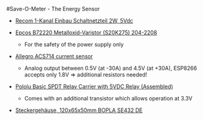 #Save-O-Meter - The Energy Sensor

- [Recom 1-Kanal Einbau Schaltnetzteil 2W, 5Vdc](http://de.rs-online.com/web/p/einbau-schaltnetzteile/7398329P/)

- [Epcos B72220 Metalloxid-Varistor (S20K275)	204-2208](http://de.rs-online.com/web/p/products/2042208/)
  - For the safety of the power supply only

- [Allegro ACS714 current sensor](http://www.watterott.com/de/ACS714-Current-Sensor-Carrier-30-to-30A)
  - Analog output between 0.5V (at -30A) and 4.5V (at +30A), ESP8266 accepts only 1.8V => additional resistors needed!

- [Pololu Basic SPDT Relay Carrier with 5VDC Relay (Assembled)](http://www.exp-tech.de/shields-module/relais/pololu-basic-spdt-relay-carrier-with-5vdc-relay-assembled)
  - Comes with an additional transistor which allows operation at 3.3V

- [Steckergehäuse, 120x65x50mm	BOPLA SE432 DE](http://www.reichelt.de/BOPLA-SE432-DE/3/index.html?&ACTION=3&LA=446&ARTICLE=33970&artnr=BOPLA+SE432+DE&SEARCH=BOPLA+SE432+DE)
